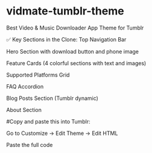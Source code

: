 # vidmate-tumblr-theme
Best Video & Music Downloader App Theme for Tumblr

✅ Key Sections in the Clone:
Top Navigation Bar

Hero Section with download button and phone image

Feature Cards (4 colorful sections with text and images)

Supported Platforms Grid

FAQ Accordion

Blog Posts Section (Tumblr dynamic)

About Section

#Copy and paste this into Tumblr:

Go to Customize → Edit Theme → Edit HTML

Paste the full code